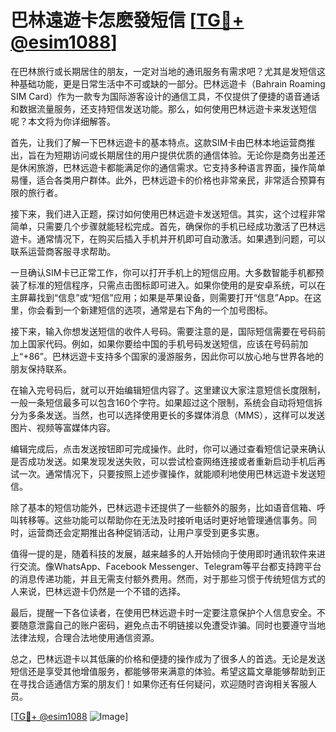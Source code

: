 # 巴林遠遊卡怎麽發短信 [[TG💪+ @esim1088](https://t.me/s/esim1088)]

在巴林旅行或长期居住的朋友，一定对当地的通讯服务有需求吧？尤其是发短信这种基础功能，更是日常生活中不可或缺的一部分。巴林远遊卡（Bahrain Roaming SIM Card）作为一款专为国际游客设计的通信工具，不仅提供了便捷的语音通话和数据流量服务，还支持短信发送功能。那么，如何使用巴林远遊卡来发送短信呢？本文将为你详细解答。

首先，让我们了解一下巴林远遊卡的基本特点。这款SIM卡由巴林本地运营商推出，旨在为短期访问或长期居住的用户提供优质的通信体验。无论你是商务出差还是休闲旅游，巴林远遊卡都能满足你的通信需求。它支持多种语言界面，操作简单易懂，适合各类用户群体。此外，巴林远遊卡的价格也非常亲民，非常适合预算有限的旅行者。

接下来，我们进入正题，探讨如何使用巴林远遊卡发送短信。其实，这个过程非常简单，只需要几个步骤就能轻松完成。首先，确保你的手机已经成功激活了巴林远遊卡。通常情况下，在购买后插入手机并开机即可自动激活。如果遇到问题，可以联系运营商客服寻求帮助。

一旦确认SIM卡已正常工作，你可以打开手机上的短信应用。大多数智能手机都预装了标准的短信程序，只需点击图标即可进入。如果你使用的是安卓系统，可以在主屏幕找到“信息”或“短信”应用；如果是苹果设备，则需要打开“信息”App。在这里，你会看到一个新建短信的选项，通常是右下角的一个加号图标。

接下来，输入你想发送短信的收件人号码。需要注意的是，国际短信需要在号码前加上国家代码。例如，如果你要给中国的手机号码发送短信，应该在号码前加上“+86”。巴林远遊卡支持多个国家的漫游服务，因此你可以放心地与世界各地的朋友保持联系。

在输入完号码后，就可以开始编辑短信内容了。这里建议大家注意短信长度限制，一般一条短信最多可以包含160个字符。如果超过这个限制，系统会自动将短信拆分为多条发送。当然，也可以选择使用更长的多媒体消息（MMS），这样可以发送图片、视频等富媒体内容。

编辑完成后，点击发送按钮即可完成操作。此时，你可以通过查看短信记录来确认是否成功发送。如果发现发送失败，可以尝试检查网络连接或者重新启动手机后再试一次。通常情况下，只要按照上述步骤操作，就能顺利地使用巴林远遊卡发送短信。

除了基本的短信功能外，巴林远遊卡还提供了一些额外的服务，比如语音信箱、呼叫转移等。这些功能可以帮助你在无法及时接听电话时更好地管理通信事务。同时，运营商还会定期推出各种促销活动，让用户享受到更多实惠。

值得一提的是，随着科技的发展，越来越多的人开始倾向于使用即时通讯软件来进行交流。像WhatsApp、Facebook Messenger、Telegram等平台都支持跨平台的消息传递功能，并且无需支付额外费用。然而，对于那些习惯于传统短信方式的人来说，巴林远遊卡仍然是一个不错的选择。

最后，提醒一下各位读者，在使用巴林远遊卡时一定要注意保护个人信息安全。不要随意泄露自己的账户密码，避免点击不明链接以免遭受诈骗。同时也要遵守当地法律法规，合理合法地使用通信资源。

总之，巴林远遊卡以其低廉的价格和便捷的操作成为了很多人的首选。无论是发送短信还是享受其他增值服务，都能够带来满意的体验。希望这篇文章能够帮助到正在寻找合适通信方案的朋友们！如果你还有任何疑问，欢迎随时咨询相关客服人员。

[[TG💪+ @esim1088](https://t.me/s/esim1088) ![Image](https://i.postimg.cc/4NQfJmqS/Snipaste-2025-05-13-00-14-12.png)]